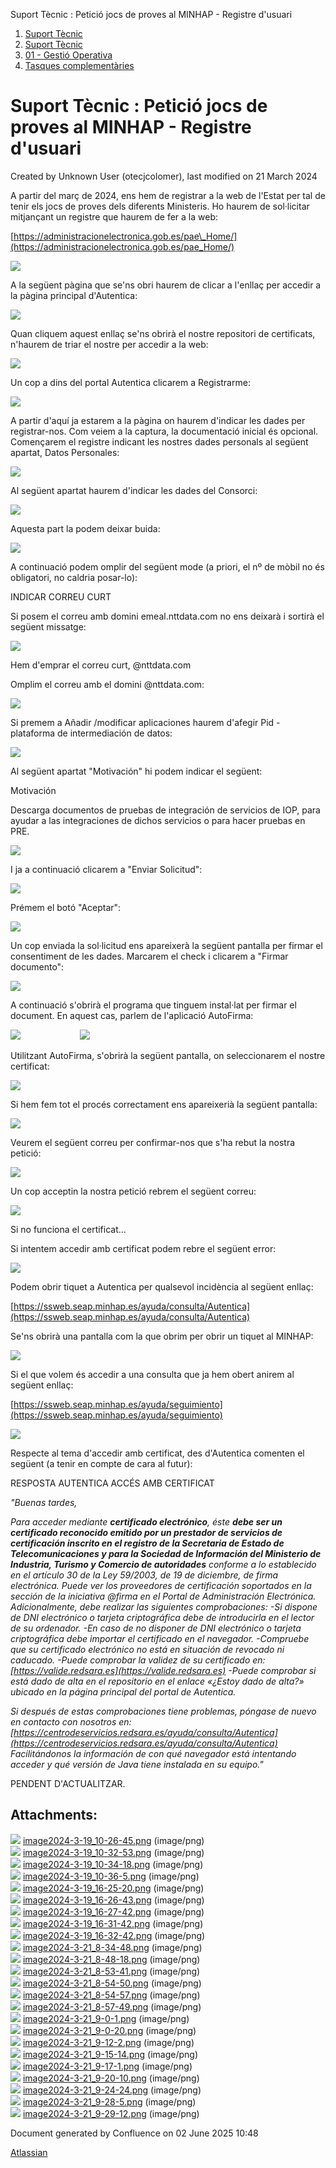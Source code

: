Suport Tècnic : Petició jocs de proves al MINHAP - Registre d'usuari  

1.  [Suport Tècnic](index.html)
2.  [Suport Tècnic](13893782.html)
3.  [01 - Gestió Operativa](26313391.html)
4.  [Tasques complementàries](26313409.html)

Suport Tècnic : Petició jocs de proves al MINHAP - Registre d'usuari
====================================================================

Created by Unknown User (otecjcolomer), last modified on 21 March 2024

  

A partir del març de 2024, ens hem de registrar a la web de l'Estat per tal de tenir els jocs de proves dels diferents Ministeris. Ho haurem de sol·licitar mitjançant un registre que haurem de fer a la web:

[https://administracionelectronica.gob.es/pae\_Home/](https://administracionelectronica.gob.es/pae_Home/)

  

![](attachments/100009829/100009830.png)

  

A la següent pàgina que se'ns obri haurem de clicar a l'enllaç per accedir a la pàgina principal d'Autentica:

  

![](attachments/100009829/100009831.png)

  

Quan cliquem aquest enllaç se'ns obrirà el nostre repositori de certificats, n'haurem de triar el nostre per accedir a la web:

  

![](attachments/100009829/100009854.png)

  

Un cop a dins del portal Autentica clicarem a Registrarme:

  

![](attachments/100009829/100009832.png)

  

  

A partir d'aquí ja estarem a la pàgina on haurem d'indicar les dades per registrar-nos. Com veiem a la captura, la documentació inicial és opcional. Començarem el registre indicant les nostres dades personals al següent apartat, Datos Personales:

  

![](attachments/100009829/100009839.png)

  

Al següent apartat haurem d'indicar les dades del Consorci:

  

![](attachments/100009829/100009840.png)

  

Aquesta part la podem deixar buida:

  

![](attachments/100009829/100009841.png)

  

A continuació podem omplir del següent mode (a priori, el nº de mòbil no és obligatori, no caldria posar-lo):

INDICAR CORREU CURT

Si posem el correu amb domini emeal.nttdata.com no ens deixarà i sortirà el següent missatge:

![](attachments/100009829/100009842.png)

Hem d'emprar el correu curt, @nttdata.com

  

Omplim el correu amb el domini @nttdata.com:

  

![](attachments/100009829/100009856.png)

  

  

Si premem a Añadir /modificar aplicaciones haurem d'afegir Pid - plataforma de intermediación de datos:

  

![](attachments/100009829/100009843.png)

  

Al següent apartat "Motivación" hi podem indicar el següent:

  

Motivación

Descarga documentos de pruebas de integración de servicios de IOP, para ayudar a las integraciones de dichos servicios o para hacer pruebas en PRE.

  

![](attachments/100009829/100009855.png)

  

I ja a continuació clicarem a "Enviar Solicitud":

  

![](attachments/100009829/100009857.png)

  

Prémem el botó "Aceptar":

  

![](attachments/100009829/100009858.png)

  

Un cop enviada la sol·licitud ens apareixerà la següent pantalla per firmar el consentiment de les dades. Marcarem el check i clicarem a "Firmar documento":

  

![](attachments/100009829/100009859.png)

  

A continuació s'obrirà el programa que tinguem instal·lat per firmar el document. En aquest cas, parlem de l'aplicació AutoFirma:

  

![](attachments/100009829/100009861.png)                        ![](attachments/100009829/100009860.png)

  

  

Utilitzant AutoFirma, s'obrirà la següent pantalla, on seleccionarem el nostre certificat:

  

![](attachments/100009829/100009863.png)

  

Si hem fem tot el procés correctament ens apareixerià la següent pantalla:

  

![](attachments/100009829/100009864.png)

  

Veurem el següent correu per confirmar-nos que s'ha rebut la nostra petició:

  

![](attachments/100009829/100009865.png)

  

Un cop acceptin la nostra petició rebrem el següent correu:

  

![](attachments/100009829/100009866.png)

  

Si no funciona el certificat...

Si intentem accedir amb certificat podem rebre el següent error:

![](attachments/100009829/100009867.png)

  

Podem obrir tiquet a Autentica per qualsevol incidència al següent enllaç:

[https://ssweb.seap.minhap.es/ayuda/consulta/Autentica](https://ssweb.seap.minhap.es/ayuda/consulta/Autentica)

  

Se'ns obrirà una pantalla com la que obrim per obrir un tiquet al MINHAP:

  

![](attachments/100009829/100009868.png)

  

Si el que volem és accedir a una consulta que ja hem obert anirem al següent enllaç:

[https://ssweb.seap.minhap.es/ayuda/seguimiento](https://ssweb.seap.minhap.es/ayuda/seguimiento)

  

![](attachments/100009829/100009869.png)

  

Respecte al tema d'accedir amb certificat, des d'Autentica comenten el següent (a tenir en compte de cara al futur):

  

RESPOSTA AUTENTICA ACCÉS AMB CERTIFICAT

_"Buenas tardes,_

  

_Para acceder mediante **certificado electrónico**, éste **debe ser un certificado reconocido emitido por un prestador de servicios de certificación inscrito en el registro de la Secretaria de Estado de Telecomunicaciones y para la Sociedad de Información del Ministerio de Industria, Turismo y Comercio de autoridades** conforme a lo establecido en el artículo 30 de la Ley 59/2003, de 19 de diciembre, de firma electrónica. Puede ver los proveedores de certificación soportados en la sección de la iniciativa @firma en el Portal de Administración Electrónica. Adicionalmente, debe realizar las siguientes comprobaciones: -Si dispone de DNI electrónico o tarjeta criptográfica debe de introducirla en el lector de su ordenador. -En caso de no disponer de DNI electrónico o tarjeta criptográfica debe importar el certificado en el navegador. -Compruebe que su certificado electrónico no está en situación de revocado ni caducado. -Puede comprobar la validez de su certificado en: [https://valide.redsara.es](https://valide.redsara.es) -Puede comprobar si está dado de alta en el repositorio en el enlace «¿Estoy dado de alta?» ubicado en la página principal del portal de Autentica._

  

_Si después de estas comprobaciones tiene problemas, póngase de nuevo en contacto con nosotros en: [https://centrodeservicios.redsara.es/ayuda/consulta/Autentica](https://centrodeservicios.redsara.es/ayuda/consulta/Autentica) Facilitándonos la información de con qué navegador está intentando acceder y qué versión de Java tiene instalada en su equipo."_

  

PENDENT D'ACTUALITZAR.

  

Attachments:
------------

![](images/icons/bullet_blue.gif) [image2024-3-19\_10-26-45.png](attachments/100009829/100009830.png) (image/png)  
![](images/icons/bullet_blue.gif) [image2024-3-19\_10-32-53.png](attachments/100009829/100009831.png) (image/png)  
![](images/icons/bullet_blue.gif) [image2024-3-19\_10-34-18.png](attachments/100009829/100009832.png) (image/png)  
![](images/icons/bullet_blue.gif) [image2024-3-19\_10-36-5.png](attachments/100009829/100009833.png) (image/png)  
![](images/icons/bullet_blue.gif) [image2024-3-19\_16-25-20.png](attachments/100009829/100009839.png) (image/png)  
![](images/icons/bullet_blue.gif) [image2024-3-19\_16-26-43.png](attachments/100009829/100009840.png) (image/png)  
![](images/icons/bullet_blue.gif) [image2024-3-19\_16-27-42.png](attachments/100009829/100009841.png) (image/png)  
![](images/icons/bullet_blue.gif) [image2024-3-19\_16-31-42.png](attachments/100009829/100009842.png) (image/png)  
![](images/icons/bullet_blue.gif) [image2024-3-19\_16-32-42.png](attachments/100009829/100009843.png) (image/png)  
![](images/icons/bullet_blue.gif) [image2024-3-21\_8-34-48.png](attachments/100009829/100009854.png) (image/png)  
![](images/icons/bullet_blue.gif) [image2024-3-21\_8-48-18.png](attachments/100009829/100009855.png) (image/png)  
![](images/icons/bullet_blue.gif) [image2024-3-21\_8-53-41.png](attachments/100009829/100009856.png) (image/png)  
![](images/icons/bullet_blue.gif) [image2024-3-21\_8-54-50.png](attachments/100009829/100009857.png) (image/png)  
![](images/icons/bullet_blue.gif) [image2024-3-21\_8-54-57.png](attachments/100009829/100009858.png) (image/png)  
![](images/icons/bullet_blue.gif) [image2024-3-21\_8-57-49.png](attachments/100009829/100009859.png) (image/png)  
![](images/icons/bullet_blue.gif) [image2024-3-21\_9-0-1.png](attachments/100009829/100009860.png) (image/png)  
![](images/icons/bullet_blue.gif) [image2024-3-21\_9-0-20.png](attachments/100009829/100009861.png) (image/png)  
![](images/icons/bullet_blue.gif) [image2024-3-21\_9-12-2.png](attachments/100009829/100009863.png) (image/png)  
![](images/icons/bullet_blue.gif) [image2024-3-21\_9-15-14.png](attachments/100009829/100009864.png) (image/png)  
![](images/icons/bullet_blue.gif) [image2024-3-21\_9-17-1.png](attachments/100009829/100009865.png) (image/png)  
![](images/icons/bullet_blue.gif) [image2024-3-21\_9-20-10.png](attachments/100009829/100009866.png) (image/png)  
![](images/icons/bullet_blue.gif) [image2024-3-21\_9-24-24.png](attachments/100009829/100009867.png) (image/png)  
![](images/icons/bullet_blue.gif) [image2024-3-21\_9-28-5.png](attachments/100009829/100009868.png) (image/png)  
![](images/icons/bullet_blue.gif) [image2024-3-21\_9-29-12.png](attachments/100009829/100009869.png) (image/png)  

Document generated by Confluence on 02 June 2025 10:48

[Atlassian](http://www.atlassian.com/)